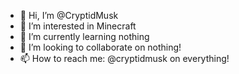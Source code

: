 - 👋 Hi, I’m @CryptidMusk
- 👀 I’m interested in Minecraft
- 🌱 I’m currently learning nothing
- 💞️ I’m looking to collaborate on nothing!
- 📫 How to reach me: @cryptidmusk on everything!

<!---
CryptidMusk/CryptidMusk is a ✨ special ✨ repository because its `README.md` (this file) appears on your GitHub profile.
You can click the Preview link to take a look at your changes.
--->
